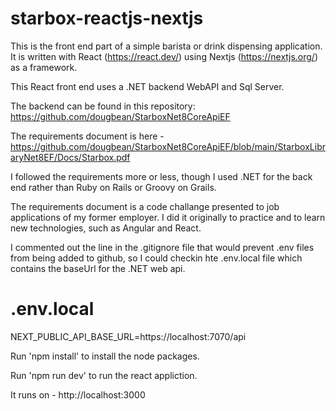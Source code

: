 # starbox-reactjs-nextjs

This is the front end part of a simple barista or drink dispensing application. It is written with React (https://react.dev/) using Nextjs (https://nextjs.org/) as a framework. 

This React front end uses a .NET backend WebAPI and Sql Server. 

The backend can be found in this repository: https://github.com/dougbean/StarboxNet8CoreApiEF	

The requirements document is here - https://github.com/dougbean/StarboxNet8CoreApiEF/blob/main/StarboxLibraryNet8EF/Docs/Starbox.pdf

I followed the requirements more or less, though I used .NET for the back end rather than Ruby on Rails or Groovy on Grails.

The requirements document is a code challange presented to job applications of my former employer. I did it originally to practice and to learn new technologies, such as Angular and React.

I commented out the line in the .gitignore file that would prevent .env files from being added to github, so I could checkin hte .env.local file which contains the baseUrl for the .NET web api.

# .env.local
NEXT_PUBLIC_API_BASE_URL=https://localhost:7070/api

Run 'npm install' to install the node packages.

Run 'npm run dev' to run the react appliction. 

It runs on - http://localhost:3000